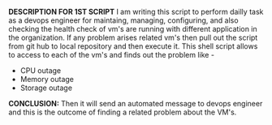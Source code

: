 **DESCRIPTION FOR 1ST SCRIPT** 
I am writing this script to perform dailly task as a devops engineer for maintaing, managing, configuring, and also checking the health check
of vm's are running with different application in the organization. If any problem arises related vm's then pull out the script from git hub to 
local repository and then execute it. This shell script allows to access to each of the vm's and finds out the problem like -
- CPU outage
- Memory outage
- Storage outage

**CONCLUSION:**
Then it will send an automated message to devops engineer and this is the outcome of finding a related problem about the VM's.
